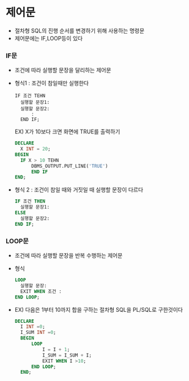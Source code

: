 # 제어문

- 절차형 SQL의 진행 순서를 변경하기 위해 사용하는 명령문
- 제어문에는 IF,LOOP등이 있다



### IF문

- 조건에 따라 실행할 문장을 달리하는 제어문

- 형식1 : 조건이 참일때만 실행한다

  ```
  IF 조건 TEHN
  	실행할 문장1:
  	실행할 문장2:
  		:
  	END IF;
  ```

  EX) X가 10보다 크면 화면에 TRUE를 출력하기

  ```sql
  DECLARE
  	X INT = 20;
  BEGIN
  	IF X > 10 TEHN
  		DBMS_OUTPUT.PUT_LINE('TRUE')
  		END IF
  END;
  ```

- 형식 2 : 조건이 참일 때와 거짓일 때 실행할 문장이 다르다

  ```sql
  IF 조건 THEN
  	실행할 문장1:
  ELSE
  	실행할 문장2:
  END IF;
  ```



### LOOP문

- 조건에 따라 실행할 문장을 반복 수행하는 제어문

- 형식

  ```sql
  LOOP
  	실행할 문장:
  	EXIT WHEN 조건 :
  END LOOP;
  ```

- EX) 다음은 1부터 10까지 합을 구하는 절차형 SQL을 PL/SQL로 구한것이다

  ```sql
  DECLARE
  	I INT =0;
  	I_SUM INT =0;
  	BEGIN
  		LOOP
  			I = I + 1;
  			I_SUM = I_SUM + I;
  			EXIT WHEN I >10;
  	    END LOOP;
  	END;
  ```

  
